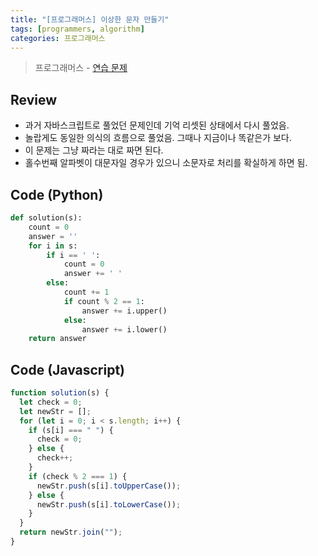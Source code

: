 ```yaml
---
title: "[프로그래머스] 이상한 문자 만들기"
tags: [programmers, algorithm]
categories: 프로그래머스
---
```


> 프로그래머스 - [연습 문제](https://programmers.co.kr/learn/courses/30/lessons/12930)

## Review

- 과거 자바스크립트로 풀었던 문제인데 기억 리셋된 상태에서 다시 풀었음.
- 놀랍게도 동일한 의식의 흐름으로 풀었음. 그때나 지금이나 똑같은가 보다.
- 이 문제는 그냥 짜라는 대로 짜면 된다.
- 홀수번째 알파벳이 대문자일 경우가 있으니 소문자로 처리를 확실하게 하면 됨.

## Code (Python)

```python
def solution(s):
    count = 0
    answer = ''
    for i in s:
        if i == ' ':
            count = 0
            answer += ' '
        else:
            count += 1
            if count % 2 == 1:
                answer += i.upper()
            else:
                answer += i.lower()
    return answer
```

## Code (Javascript)

```js
function solution(s) {
  let check = 0;
  let newStr = [];
  for (let i = 0; i < s.length; i++) {
    if (s[i] === " ") {
      check = 0;
    } else {
      check++;
    }
    if (check % 2 === 1) {
      newStr.push(s[i].toUpperCase());
    } else {
      newStr.push(s[i].toLowerCase());
    }
  }
  return newStr.join("");
}
```
